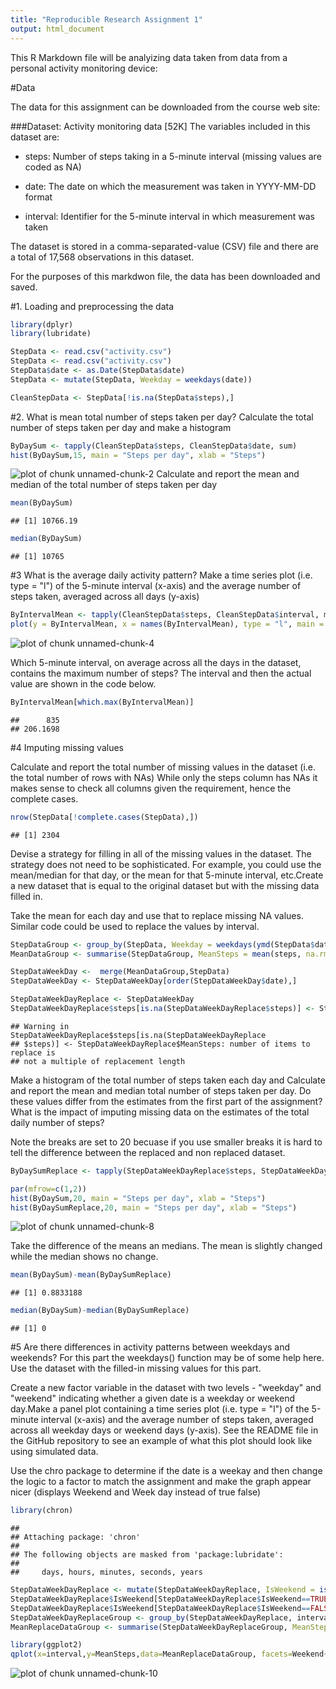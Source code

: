 ```yaml
---
title: "Reproducible Research Assignment 1"
output: html_document
---
```


This R Markdown file will be analyizing data taken from data from a personal activity monitoring device:

#Data

The data for this assignment can be downloaded from the course web site:

###Dataset: Activity monitoring data [52K]
The variables included in this dataset are:

- steps: Number of steps taking in a 5-minute interval (missing values are coded as NA)

- date: The date on which the measurement was taken in YYYY-MM-DD format

- interval: Identifier for the 5-minute interval in which measurement was taken

The dataset is stored in a comma-separated-value (CSV) file and there are a total of 17,568 observations in this dataset.

For the purposes of this markdwon file, the data has been downloaded and saved.


#1. Loading and preprocessing the data

```r
library(dplyr)
library(lubridate)

StepData <- read.csv("activity.csv")
StepData <- read.csv("activity.csv")
StepData$date <- as.Date(StepData$date)
StepData <- mutate(StepData, Weekday = weekdays(date))

CleanStepData <- StepData[!is.na(StepData$steps),]
```

#2. What is mean total number of steps taken per day?
Calculate the total number of steps taken per day and make a histogram

```r
ByDaySum <- tapply(CleanStepData$steps, CleanStepData$date, sum)
hist(ByDaySum,15, main = "Steps per day", xlab = "Steps")
```

![plot of chunk unnamed-chunk-2](figure/unnamed-chunk-2-1.png) 
Calculate and report the mean and median of the total number of steps taken per day

```r
mean(ByDaySum)
```

```
## [1] 10766.19
```

```r
median(ByDaySum)
```

```
## [1] 10765
```
#3 What is the average daily activity pattern?
Make a time series plot (i.e. type = "l") of the 5-minute interval (x-axis) and the average number of steps taken, averaged across all days (y-axis)

```r
ByIntervalMean <- tapply(CleanStepData$steps, CleanStepData$interval, mean)
plot(y = ByIntervalMean, x = names(ByIntervalMean), type = "l", main = "Average Steps by Interval", xlab="Interval", ylab="Average Steps")
```

![plot of chunk unnamed-chunk-4](figure/unnamed-chunk-4-1.png) 

Which 5-minute interval, on average across all the days in the dataset, contains the maximum number of steps?
The interval and then the actual value are shown in the code below.

```r
ByIntervalMean[which.max(ByIntervalMean)]
```

```
##      835 
## 206.1698
```

#4 Imputing missing values

Calculate and report the total number of missing values in the dataset (i.e. the total number of rows with NAs)
While only the steps column has NAs it makes sense to check all columns given the requirement, hence the complete cases.


```r
nrow(StepData[!complete.cases(StepData),])
```

```
## [1] 2304
```

Devise a strategy for filling in all of the missing values in the dataset. The strategy does not need to be sophisticated. For example, you could use the mean/median for that day, or the mean for that 5-minute interval, etc.Create a new dataset that is equal to the original dataset but with the missing data filled in.

Take the mean for each day and use that to replace missing NA values. Similar code  could be used to replace the values by interval.


```r
StepDataGroup <- group_by(StepData, Weekday = weekdays(ymd(StepData$date)))
MeanDataGroup <- summarise(StepDataGroup, MeanSteps = mean(steps, na.rm=TRUE))

StepDataWeekDay <-  merge(MeanDataGroup,StepData)
StepDataWeekDay <- StepDataWeekDay[order(StepDataWeekDay$date),]

StepDataWeekDayReplace <- StepDataWeekDay
StepDataWeekDayReplace$steps[is.na(StepDataWeekDayReplace$steps)] <- StepDataWeekDayReplace$MeanSteps
```

```
## Warning in StepDataWeekDayReplace$steps[is.na(StepDataWeekDayReplace
## $steps)] <- StepDataWeekDayReplace$MeanSteps: number of items to replace is
## not a multiple of replacement length
```
Make a histogram of the total number of steps taken each day and Calculate and report the mean and median total number of steps taken per day. Do these values differ from the estimates from the first part of the assignment? What is the impact of imputing missing data on the estimates of the total daily number of steps?

Note the breaks are set to 20 becuase if you use smaller breaks it is hard to tell the difference between the replaced and non replaced dataset.

```r
ByDaySumReplace <- tapply(StepDataWeekDayReplace$steps, StepDataWeekDayReplace$date, sum)

par(mfrow=c(1,2))
hist(ByDaySum,20, main = "Steps per day", xlab = "Steps")
hist(ByDaySumReplace,20, main = "Steps per day", xlab = "Steps")
```

![plot of chunk unnamed-chunk-8](figure/unnamed-chunk-8-1.png) 

Take the difference of the means an medians. The mean is slightly changed while the median shows no change.


```r
mean(ByDaySum)-mean(ByDaySumReplace)
```

```
## [1] 0.8833188
```

```r
median(ByDaySum)-median(ByDaySumReplace)
```

```
## [1] 0
```

#5 Are there differences in activity patterns between weekdays and weekends?
For this part the weekdays() function may be of some help here. Use the dataset with the filled-in missing values for this part.

Create a new factor variable in the dataset with two levels - "weekday" and "weekend" indicating whether a given date is a weekday or weekend day.Make a panel plot containing a time series plot (i.e. type = "l") of the 5-minute interval (x-axis) and the average number of steps taken, averaged across all weekday days or weekend days (y-axis). See the README file in the GitHub repository to see an example of what this plot should look like using simulated data.

Use the chro package to determine if the date is a weekay and then change the logic to a factor to match the assignment and make the graph appear nicer (displays Weekend and Week day instead of true false)

```r
library(chron)
```

```
## 
## Attaching package: 'chron'
## 
## The following objects are masked from 'package:lubridate':
## 
##     days, hours, minutes, seconds, years
```

```r
StepDataWeekDayReplace <- mutate(StepDataWeekDayReplace, IsWeekend = is.weekend(StepDataWeekDayReplace$date))
StepDataWeekDayReplace$IsWeekend[StepDataWeekDayReplace$IsWeekend==TRUE] <- "Weekend"
StepDataWeekDayReplace$IsWeekend[StepDataWeekDayReplace$IsWeekend==FALSE] <- "Week Day"
StepDataWeekDayReplaceGroup <- group_by(StepDataWeekDayReplace, interval, Weekend = as.factor(IsWeekend))
MeanReplaceDataGroup <- summarise(StepDataWeekDayReplaceGroup, MeanSteps = mean(steps, na.rm=TRUE))

library(ggplot2)
qplot(x=interval,y=MeanSteps,data=MeanReplaceDataGroup, facets=Weekend~., geom="line", main="Weekend vs. Weekday Activity", ylab="number of steps")
```

![plot of chunk unnamed-chunk-10](figure/unnamed-chunk-10-1.png) 




